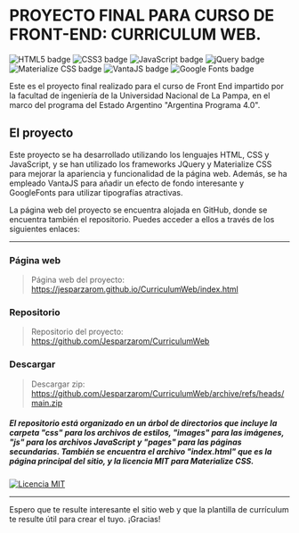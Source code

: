 # PROYECTO FINAL PARA CURSO DE FRONT-END: CURRICULUM WEB.
<img src="https://img.shields.io/badge/HTML-orange?style=for-the-badge&logo=html5&logoColor=white" alt="HTML5 badge" /> <img src="https://img.shields.io/badge/CSS-blue?style=for-the-badge&logo=css3&logoColor=white" alt="CSS3 badge" /> <img src="https://img.shields.io/badge/JavaScript-yellow?style=for-the-badge&logo=javascript&logoColor=white" alt="JavaScript badge" />
<img src="https://img.shields.io/badge/jQuery-blueviolet?style=for-the-badge&logo=jquery&logoColor=white" alt="jQuery badge" /> <img src="https://img.shields.io/badge/Materialize%20CSS-green?style=for-the-badge&logo=material-design&logoColor=white" alt="Materialize CSS badge" />
<img src="https://img.shields.io/badge/VantaJS-9cf?style=for-the-badge&logo=vimeo&logoColor=white" alt="VantaJS badge" /> <img src="https://img.shields.io/badge/Google%20Fonts-red?style=for-the-badge&logo=google-fonts&logoColor=white" alt="Google Fonts badge" /> 


Este es el proyecto final realizado para el curso de Front End impartido por la facultad de ingeniería de la Universidad Nacional de La Pampa, en el marco del programa del Estado Argentino "Argentina Programa 4.0".

## El proyecto
Este proyecto se ha desarrollado utilizando los lenguajes HTML, CSS y JavaScript, y se han utilizado los frameworks JQuery y Materialize CSS para mejorar la apariencia y funcionalidad de la página web. Además, se ha empleado VantaJS para añadir un efecto de fondo interesante y GoogleFonts para utilizar tipografías atractivas.

La página web del proyecto se encuentra alojada en GitHub, donde se encuentra también el repositorio. Puedes acceder a ellos a través de los siguientes enlaces:

---

### Página web
> Página web del proyecto: https://jesparzarom.github.io/CurriculumWeb/index.html

### Repositorio
> Repositorio del proyecto: https://github.com/Jesparzarom/CurriculumWeb

### Descargar
> Descargar zip: https://github.com/Jesparzarom/CurriculumWeb/archive/refs/heads/main.zip


##### El repositorio está organizado en un árbol de directorios que incluye la carpeta "css" para los archivos de estilos, "images" para las imágenes, "js" para los archivos JavaScript y "pages" para las páginas secundarias. También se encuentra el archivo "index.html" que es la página principal del sitio, y la licencia MIT para Materialize CSS. 

[![Licencia MIT](https://img.shields.io/badge/License-MIT-blue.svg)](https://opensource.org/licenses/MIT)


 ---
 
Espero que te resulte interesante el sitio web y que la plantilla de currículum te resulte útil para crear el tuyo. 
¡Gracias!
